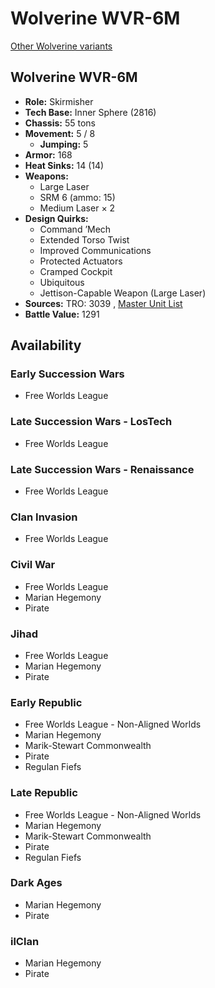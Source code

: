# Wolverine WVR-6M 

[Other Wolverine variants](../wolverine.md) 

## Wolverine WVR-6M 

- **Role:** Skirmisher 
- **Tech Base:** Inner Sphere (2816) 
- **Chassis:** 55 tons 
- **Movement:** 5 / 8 
  - **Jumping:** 5 
- **Armor:** 168 
- **Heat Sinks:** 14 (14) 
- **Weapons:** 
  - Large Laser 
  - SRM 6 (ammo: 15) 
  - Medium Laser × 2 
- **Design Quirks:** 
  - Command ’Mech 
  - Extended Torso Twist 
  - Improved Communications 
  - Protected Actuators 
  - Cramped Cockpit 
  - Ubiquitous 
  - Jettison-Capable Weapon (Large Laser) 
- **Sources:** TRO: 3039 , [Master Unit List](http://masterunitlist.info/Unit/Details/3572) 
- **Battle Value:** 1291 

## Availability 

### Early Succession Wars 

- Free Worlds League 

### Late Succession Wars - LosTech 

- Free Worlds League 

### Late Succession Wars - Renaissance 

- Free Worlds League 

### Clan Invasion 

- Free Worlds League 

### Civil War 

- Free Worlds League 
- Marian Hegemony 
- Pirate 

### Jihad 

- Free Worlds League 
- Marian Hegemony 
- Pirate 

### Early Republic 

- Free Worlds League - Non-Aligned Worlds 
- Marian Hegemony 
- Marik-Stewart Commonwealth 
- Pirate 
- Regulan Fiefs 

### Late Republic 

- Free Worlds League - Non-Aligned Worlds 
- Marian Hegemony 
- Marik-Stewart Commonwealth 
- Pirate 
- Regulan Fiefs 

### Dark Ages 

- Marian Hegemony 
- Pirate 

### ilClan 

- Marian Hegemony 
- Pirate 

